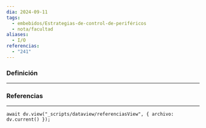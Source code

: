 ```yaml
---
dia: 2024-09-11
tags:
  - embebidos/Estrategias-de-control-de-periféricos
  - nota/facultad
aliases:
  - I/O
referencias:
  - "241"
---
```

### Definición
---



### Referencias
---
```dataviewjs
await dv.view("_scripts/dataview/referenciasView", { archivo: dv.current() });
```